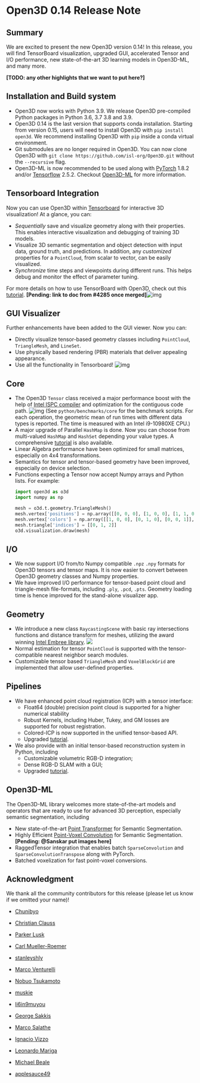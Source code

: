 # Open3D 0.14 Release Note

## Summary

We are excited to present the new Open3D version 0.14! In this release, you will find TensorBoard visualization, upgraded GUI, accelerated Tensor and I/O performance, new state-of-the-art 3D learning models in Open3D-ML, and many more.

**[TODO: any other highlights that we want to put here?]**

## Installation and Build system

- Open3D now works with Python 3.9. We release Open3D pre-compiled Python packages in Python 3.6, 3.7 3.8 and 3.9.
- Open3D 0.14 is the last version that supports conda installation. Starting from version 0.15, users will need to install Open3D with `pip install open3d`. We recommend installing Open3D with `pip` inside a conda virtual environment.
- Git submodules are no longer required in Open3D. You can now clone Open3D with `git clone https://github.com/isl-org/Open3D.git` without the `--recursive` flag.
- Open3D-ML is now recommended to be used along with [PyTorch](https://github.com/isl-org/Open3D-ML/blob/master/requirements-tensorflow.txt) 1.8.2 and/or [Tensorflow](https://github.com/isl-org/Open3D-ML/blob/master/requirements-tensorflow.txt) 2.5.2. Checkout [Open3D-ML](https://github.com/isl-org/Open3D-ML/) for more information.

## Tensorboard Integration

Now you can use Open3D within [Tensorboard](https://www.tensorflow.org/tensorboard) for interactive 3D visualization! At a glance, you can:

- *Sequentially* save and visualize geometry along with their properties. This enables interactive visualization and debugging of training 3D models.
- Visualize 3D semantic segmentation and object detection with input data, ground truth, and predictions. In addition, any *customized* properties for a `PointCloud`, from scalar to vector, can be easily visualized.
- *Synchronize* time steps and viewpoints during different runs. This helps debug and monitor the effect of parameter tuning.

For more details on how to use TensorBoard with Open3D, check out this [tutorial](link). 
**[Pending: link to doc from #4285 once merged]**![img](https://lh4.googleusercontent.com/UN0_Yzb-9PintyBA5o2HmZUAUpHbR0Bp5jEVnfGOQuoQYIffgMJmzke0gMujUr8kQkLaPL9C6SHeH2YdovCTZl886bG6Kh-vuwYMWvkanTuYTgGp9XUbXeH4NN400ywUKg3sQKZo)



## GUI Visualizer

Further enhancements have been added to the GUI viewer. Now you can:

- Directly visualize tensor-based geometry classes including `PointCloud`, `TriangleMesh`, and `LineSet`.
- Use physically based rendering (PBR) materials that deliver appealing appearance.
- Use all the functionality in Tensorboard!
  ![img](https://lh3.googleusercontent.com/MRYlCK2LFxZaZ7GlgKfSvZg47K_Hj94Xhad3jTzomAf4z4vDBixbYBy2_QABhu3XiwMCpriShG30gdBZp7jTs0gwa9TOunigLM_FDiQ6WAJfeHFz5va4d9gHv7UnoSJdRFUTZ1QW)

## Core

- The Open3D `Tensor` class received a major performance boost with the help of [Intel ISPC compiler](https://ispc.github.io/) and optimization for the contiguous code path.
  ![img](https://raw.githubusercontent.com/isl-org/Open3D/wei/doc-014/0.13_vs_0.14.png)
  (See `python/benchmarks/core` for the benchmark scripts. For each operation, the geometric mean of run times with different data types is reported. The time is measured with an Intel i9-10980XE CPU.)
- A major upgrade of Parallel `HashMap` is done. Now you can choose from multi-valued `HashMap` and `HashSet` depending your value types. A comprehensive [tutorial](http://www.open3d.org/docs/release/tutorial/core/hashmap.html) is also available.
- Linear Algebra performance have been optimized for small matrices, especially on 4x4 transformations.
- Semantics for tensor and tensor-based geometry have been improved, especially on device selection.
- Functions expecting a Tensor now accept Numpy arrays and Python lists. For example:
  ```python
  import open3d as o3d
  import numpy as np
  
  mesh = o3d.t.geometry.TriangleMesh()
  mesh.vertex['positions'] = np.array([[0, 0, 0], [1, 0, 0], [1, 1, 0]], dtype=np.float32)
  mesh.vertex['colors'] = np.array([[1, 0, 0], [0, 1, 0], [0, 0, 1]], dtype=np.float32)
  mesh.triangle['indices'] = [[0, 1, 2]]
  o3d.visualization.draw(mesh)
  ```

## I/O

- We now support I/O from/to Numpy compatible `.npz` `.npy` formats for Open3D tensors and tensor maps. It is now easier to convert between Open3D geometry classes and Numpy properties.
- We have improved I/O performance for tensor-based point cloud and triangle-mesh file-formats, including `.ply`, `.pcd`, `.pts`. Geometry loading time is hence improved for the stand-alone visualizer app.

## Geometry

- We introduce a new class `RaycastingScene` with basic ray intersections functions and distance transform for meshes, utilizing the award winning [Intel Embree library](https://www.embree.org/).
  ![](http://www.open3d.org/docs/latest/_images/distance_field_animation.gif)
- Normal estimation for tensor `PointCloud` is supported with the tensor-compatible nearest neighbor search modules.
- Customizable tensor based `TriangleMesh` and `VoxelBlockGrid` are implemented that allow user-defined properties.

## Pipelines

- We have enhanced point cloud registration (ICP) with a tensor interface:
  - Float64 (double) precision point cloud is supported for a higher numerical stability
  - Robust Kernels, including Huber, Tukey, and GM losses are supported for robust registration.
  - Colored-ICP is now supported in the unified tensor-based API.
  - Upgraded [tutorial](http://www.open3d.org/docs/latest/tutorial/t_pipelines/index.html).
- We also provide with an initial tensor-based reconstruction system in Python, including
  - Customizable volumetric RGB-D integration;
  - Dense RGB-D SLAM with a GUI;
  - Upgraded [tutorial](http://www.open3d.org/docs/latest/tutorial/t_reconstruction_system/index.html ).


## Open3D-ML

The Open3D-ML library welcomes more state-of-the-art models and operators that are ready to use for advanced 3D perception, especially semantic segmentation, including

- New state-of-the-art [Point Transformer](https://arxiv.org/abs/2012.09164) for Semantic Segmentation. 
- Highly Efficient [Point-Voxel Convolution](https://arxiv.org/abs/1907.03739) for Semantic Segmentation. **[Pending: @Sanskar put images here]**
- RaggedTensor integration that enables batch `SparseConvolution` and `SparseConvolutionTranspose` along with PyTorch.
- Batched voxelization for fast point-voxel conversions.


## Acknowledgment

We thank all the community contributors for this release (please let us know if we omitted your name)!

- [Chunibyo](https://github.com/chunibyo-wly)
- [Christian Clauss](https://github.com/cclauss)

- [Parker Lusk](https://github.com/plusk01)
- [Carl Mueller-Roemer](https://github.com/SoftwareApe)
- [stanleyshly](https://github.com/stanleyshly)
- [Marco Venturelli](https://github.com/marcov868)
- [Nobuo Tsukamoto](https://github.com/NobuoTsukamoto)
- [muskie](https://github.com/muskie82)
- [li6in9muyou](https://github.com/li6in9muyou)
- [George Sakkis](https://github.com/gsakkis)
- [Marco Salathe](https://github.com/cosama)
- [Ignacio Vizzo](https://github.com/nachovizzo)
- [Leonardo Mariga](https://github.com/leomariga)
- [Michael Beale](https://github.com/michaelbeale-IL)
- [applesauce49](https://github.com/applesauce49)
